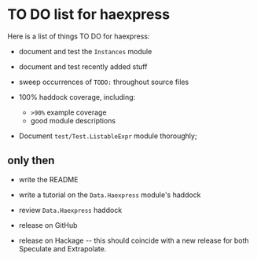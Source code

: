 TO DO list for haexpress
========================

Here is a list of things TO DO for haexpress:

* document and test the `Instances` module

* document and test recently added stuff

* sweep occurrences of `TODO:` throughout source files

* 100% haddock coverage, including:
	- `>90%` example coverage
	- good module descriptions

* Document `test/Test.ListableExpr` module thoroughly;


only then
---------

* write the README

* write a tutorial on the `Data.Haexpress` module's haddock

* review `Data.Haexpress` haddock

* release on GitHub

* release on Hackage -- this should coincide with a new release for both
  Speculate and Extrapolate.
